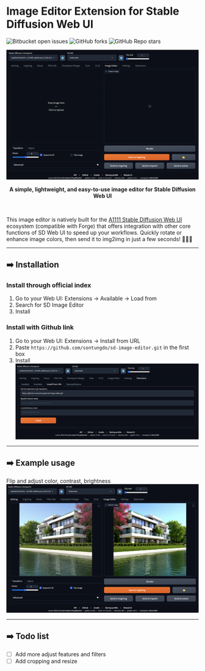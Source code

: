 # Image Editor Extension for Stable Diffusion Web UI 
![Bitbucket open issues](https://img.shields.io/bitbucket/issues/sontungdo/sd-image-editor)
![GitHub forks](https://img.shields.io/github/forks/sontungdo/sd-image-editor?style=social)
![GitHub Repo stars](https://img.shields.io/github/stars/sontungdo/sd-image-editor?style=social)

![Thumbnail](readme-img/Base-UI.png)
<p align = "center"><b>A simple, lightweight, and easy-to-use image editor for Stable Diffusion Web UI</b></p>
<br>

This image editor is natively built for the [A1111 Stable Diffusion Web UI](https://github.com/AUTOMATIC1111/stable-diffusion-webui) ecosystem (compatible with Forge) that offers integration with other core functions of SD Web UI to speed up your workflows. Quickly rotate or enhance image colors, then send it to img2img in just a few seconds! 🚀🚀🚀

---
## ➡️ Installation
### Install through official index
1. Go to your Web UI: Extensions -> Available -> Load from
2. Search for SD Image Editor
3. Install
### Install with Github link
1. Go to your Web UI: Extensions -> Install from URL
2. Paste `https://github.com/sontungdo/sd-image-editor.git` in the first box
3. Install
![](readme-img/github-install.png)

---
## ➡️ Example usage
Flip and adjust color, contrast, brightness
![](readme-img/case-1.png)

---
## ➡️ Todo list
- [ ] Add more adjust features and filters
- [ ] Add cropping and resize

